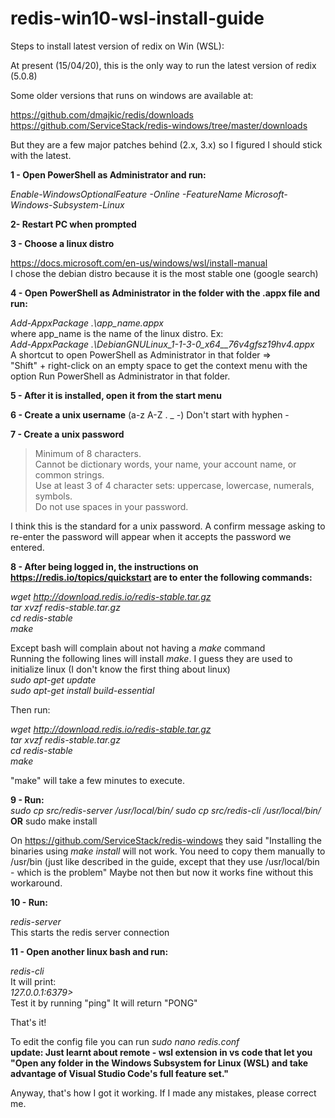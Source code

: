 # redis-win10-wsl-install-guide

Steps to install latest version of redix on Win (WSL): 

At present (15/04/20), this is the only way to run the latest version of redix (5.0.8)

Some older versions that runs on windows are available at:

https://github.com/dmajkic/redis/downloads  
https://github.com/ServiceStack/redis-windows/tree/master/downloads 

But they are a few major patches behind (2.x, 3.x) so I figured I should stick with the latest.

**1 - Open PowerShell as Administrator and run:**

*Enable-WindowsOptionalFeature -Online -FeatureName Microsoft-Windows-Subsystem-Linux*

**2- Restart PC when prompted**

**3 - Choose a linux distro** 

https://docs.microsoft.com/en-us/windows/wsl/install-manual \
I chose the debian distro because it is the most stable one (google search)

**4 - Open PowerShell as Administrator in the folder with the .appx file and run:**

*Add-AppxPackage .\app_name.appx*\
where app_name is the name of the linux distro. Ex:\
*Add-AppxPackage .\DebianGNULinux_1-1-3-0_x64__76v4gfsz19hv4.appx*\
A shortcut to open PowerShell as Administrator in that folder => \
"Shift" + right-click on an empty space to get the context menu with the option Run PowerShell as Administrator in that folder.

**5 - After it is installed, open it from the start menu**

**6 - Create a unix username** (a-z A-Z .  _ -) Don't start with hyphen - 

**7 - Create a unix password** 

  > Minimum of 8 characters.\
  > Cannot be dictionary words, your name, your account name, or common strings.\
  > Use at least 3 of 4 character sets: uppercase, lowercase, numerals, symbols.\
  >  Do not use spaces in your password.  
  
I think this is the standard for a unix password. A confirm message asking to re-enter the password will appear when it accepts the password we entered.

**8 - After being logged in, the instructions on https://redis.io/topics/quickstart are to enter the following commands:**

*wget http://download.redis.io/redis-stable.tar.gz* \
*tar xvzf redis-stable.tar.gz*\
*cd redis-stable*\
*make*

Except bash will complain about not having a *make* command\
Running the following lines will install *make*. I guess they are used to initialize linux (I don't know the first thing about linux)\
*sudo apt-get update*\
*sudo apt-get install build-essential*

Then run:

*wget http://download.redis.io/redis-stable.tar.gz* \
*tar xvzf redis-stable.tar.gz*\
*cd redis-stable*\
*make*

"make" will take a few minutes to execute.

**9 - Run:**\
    *sudo cp src/redis-server /usr/local/bin/*
    *sudo cp src/redis-cli /usr/local/bin/*\
	**OR**
	sudo make install
	
On https://github.com/ServiceStack/redis-windows 
they said "Installing the binaries using *make install* will not work. You need to copy them manually to /usr/bin (just like described in the guide, except that they use /usr/local/bin - which is the problem" 
Maybe not then but now it works fine without this workaround.

**10 - Run:**

*redis-server* \
This starts the redis server connection

**11 - Open another linux bash and run:**

*redis-cli*\
It will print:\
*127.0.0.1:6379>*\
Test it by running "ping"
It will return "PONG"

That's it! 

To edit the config file you can run *sudo nano redis.conf*\
**update: Just learnt about remote - wsl extension in vs code that let you "Open any folder in the Windows Subsystem for Linux (WSL) and take advantage of Visual Studio Code's full feature set."**

Anyway, that's how I got it working. If I made any mistakes, please correct me. 
